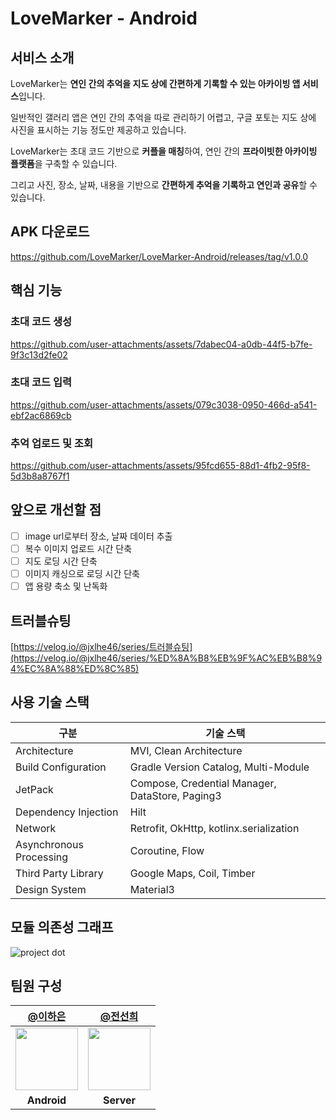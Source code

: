 # LoveMarker - Android

## 서비스 소개

LoveMarker는 **연인 간의 추억을 지도 상에 간편하게 기록할 수 있는 아카이빙 앱 서비스**입니다.

일반적인 갤러리 앱은 연인 간의 추억을 따로 관리하기 어렵고, 구글 포토는 지도 상에 사진을 표시하는 기능 정도만 제공하고 있습니다.

LoveMarker는 초대 코드 기반으로 **커플을 매칭**하여, 연인 간의 **프라이빗한 아카이빙 플랫폼**을 구축할 수 있습니다.

그리고 사진, 장소, 날짜, 내용을 기반으로 **간편하게 추억을 기록하고 연인과 공유**할 수 있습니다.

## APK 다운로드

https://github.com/LoveMarker/LoveMarker-Android/releases/tag/v1.0.0

## 핵심 기능

### 초대 코드 생성

https://github.com/user-attachments/assets/7dabec04-a0db-44f5-b7fe-9f3c13d2fe02

### 초대 코드 입력

https://github.com/user-attachments/assets/079c3038-0950-466d-a541-ebf2ac6869cb

### 추억 업로드 및 조회

https://github.com/user-attachments/assets/95fcd655-88d1-4fb2-95f8-5d3b8a8767f1

## 앞으로 개선할 점

- [ ] image url로부터 장소, 날짜 데이터 추출
- [ ] 복수 이미지 업로드 시간 단축
- [ ] 지도 로딩 시간 단축
- [ ] 이미지 캐싱으로 로딩 시간 단축
- [ ] 앱 용량 축소 및 난독화

## 트러블슈팅

[https://velog.io/@jxlhe46/series/트러블슈팅](https://velog.io/@jxlhe46/series/%ED%8A%B8%EB%9F%AC%EB%B8%94%EC%8A%88%ED%8C%85)

## 사용 기술 스택

| 구분 | 기술 스택 |
| --- | --- |
| Architecture | MVI, Clean Architecture  |
| Build Configuration | Gradle Version Catalog, Multi-Module |
| JetPack | Compose, Credential Manager, DataStore, Paging3 |
| Dependency Injection | Hilt |
| Network | Retrofit, OkHttp, kotlinx.serialization |
| Asynchronous Processing | Coroutine, Flow |
| Third Party Library | Google Maps, Coil, Timber |
| Design System  | Material3  |

## 모듈 의존성 그래프

![project dot](https://github.com/user-attachments/assets/fe87069f-f29b-4c44-908d-dc14f1f30f4e)

## 팀원 구성

|[@이하은](https://github.com/leeeha)|[@전선희](https://github.com/funnysunny08)| 
|:---:| :---: | 
| <img width="100" src="https://github.com/user-attachments/assets/e32f41ca-f004-4b56-be17-12bc6f2d2565" /> | <img width="100" src="https://github.com/user-attachments/assets/8a6bdfbb-a261-457d-a97b-1723bf85586d" /> | 
| **Android** | **Server** | 
